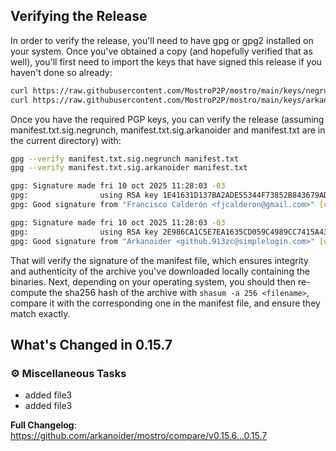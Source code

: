 ## Verifying the Release
In order to verify the release, you'll need to have gpg or gpg2 installed on your system. Once you've obtained a copy (and hopefully verified that as well), you'll first need to import the keys that have signed this release if you haven't done so already:
```bash
curl https://raw.githubusercontent.com/MostroP2P/mostro/main/keys/negrunch.asc | gpg --import
curl https://raw.githubusercontent.com/MostroP2P/mostro/main/keys/arkanoider.asc | gpg --import
```
Once you have the required PGP keys, you can verify the release (assuming manifest.txt.sig.negrunch, manifest.txt.sig.arkanoider and manifest.txt are in the current directory) with:
```bash
gpg --verify manifest.txt.sig.negrunch manifest.txt
gpg --verify manifest.txt.sig.arkanoider manifest.txt

gpg: Signature made fri 10 oct 2025 11:28:03 -03
gpg:                using RSA key 1E41631D137BA2ADE55344F73852B843679AD6F0
gpg: Good signature from "Francisco Calderón <fjcalderon@gmail.com>" [ultimate]

gpg: Signature made fri 10 oct 2025 11:28:03 -03
gpg:                using RSA key 2E986CA1C5E7EA1635CD059C4989CC7415A43AEC
gpg: Good signature from "Arkanoider <github.913zc@simplelogin.com>" [ultimate]

```
That will verify the signature of the manifest file, which ensures integrity and authenticity of the archive you've downloaded locally containing the binaries. Next, depending on your operating system, you should then re-compute the sha256 hash of the archive with `shasum -a 256 <filename>`, compare it with the corresponding one in the manifest file, and ensure they match exactly.


## What's Changed in 0.15.7

### ⚙️ Miscellaneous Tasks


* added file3
* added file3

**Full Changelog**: https://github.com/arkanoider/mostro/compare/v0.15.6...0.15.7

<!-- generated by git-cliff -->
